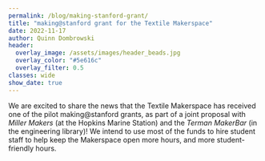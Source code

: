```yaml
---
permalink: /blog/making-stanford-grant/
title: "making@stanford grant for the Textile Makerspace"
date: 2022-11-17
author: Quinn Dombrowski
header:
  overlay_image: /assets/images/header_beads.jpg
  overlay_color: "#5e616c"
  overlay_filter: 0.5
classes: wide
show_date: true
---
```


We are excited to share the news that the Textile Makerspace has received one of the pilot making@stanford grants, as part of a joint proposal with *Miller Makers* (at the Hopkins Marine Station) and the *Terman MakerBar* (in the engineering library)! We intend to use most of the funds to hire student staff to help keep the Makerspace open more hours, and more student-friendly hours.

